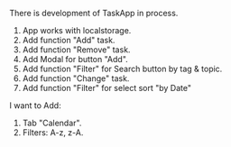 There is development of TaskApp in process.
  1. App works with localstorage.
  2. Add function "Add" task.
  3. Add function "Remove" task.
  4. Add Modal for button "Add".
  5. Add function "Filter" for Search button by tag & topic.
  6. Add function "Change" task.
  7. Add function "Filter" for select sort "by Date"

I want to Add:
  1. Tab "Calendar".
  2. Filters: A-z, z-A.



